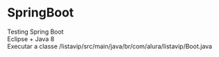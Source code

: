 # SpringBoot
Testing Spring Boot <br/>
Eclipse + Java 8 <br/>
Executar a classe /listavip/src/main/java/br/com/alura/listavip/Boot.java
